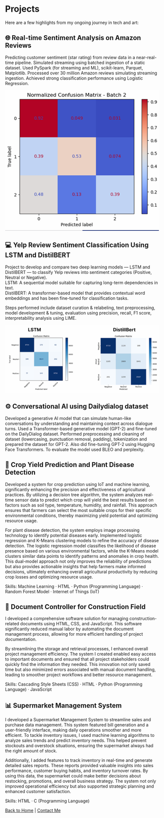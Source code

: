 # Projects

Here are a few highlights from my ongoing journey in tech and art:

## 🌐 Real-time Sentiment Analysis on Amazon Reviews

Predicting customer sentiment (star rating) from review data in a near-real-time pipeline. Simulated streaming using batched ingestion of a static dataset. Used PySpark (for streaming and ML), scikit-learn, Parquet, Matplotlib. Processed over 30 million Amazon reviews simulating streaming ingestion. Achieved strong classification performance using Logistic Regression.

![Confusion matrix](Images/real_time.png)

## 💻 Yelp Review Sentiment Classification Using LSTM and DistilBERT

Project to develop and compare two deep learning models — LSTM and DistilBERT — to classify Yelp reviews into sentiment categories (Positive, Neutral or Negative).  
LSTM: A sequential model suitable for capturing long-term dependencies in text.  
DistilBERT: A transformer-based model that provides contextual word embeddings and has been fine-tuned for classification tasks.

Steps performed include dataset curation & relabeling, text preprocessing, model development & tuning, evaluation using precision, recall, F1 score, interpretability analysis using LIME. 

![Confusion matrix](Images/LSTM_Distillbert.png)

## ⚙️ Conversational AI using Dailydialog dataset

Developed a generative AI model that can simulate human-like conversations by understanding and maintaining context across dialogue turns. Used a Transformer-based generative model (GPT-2) and fine-tuned on the DailyDialog dataset. Performed preprocessing and cleaning of dataset (lowercasing, punctuation removal, padding),
tokenization and prepared the dataset for GPT-2. Also did fine-tuning GPT-2 using Hugging Face Transformers. To evaluate the model used BLEO and perplexity.


## 🌱 Crop Yield Prediction and Plant Disease Detection

Developed a system for crop prediction using IoT and machine learning, significantly enhancing the precision and effectiveness of agricultural practices. By utilizing a decision tree algorithm, the system analyzes real-time sensor data to predict which crop will yield the best results based on factors such as soil type, temperature, humidity, and rainfall. This approach ensures that farmers can select the most suitable crops for their specific environmental conditions, thereby maximizing yield potential and optimizing resource usage.

For plant disease detection, the system employs image processing technology to identify potential diseases early. Implemented logistic regression and K-Means clustering models to refine the accuracy of disease detection. The logistic regression model classifies the likelihood of disease presence based on various environmental factors, while the K-Means model clusters similar data points to identify patterns and anomalies in crop health. This dual-model approach not only improves the reliability of predictions but also provides actionable insights that help farmers make informed decisions, ultimately enhancing overall agricultural productivity by reducing crop losses and optimizing resource usage.

Skills: Machine Learning · HTML · Python (Programming Language) · Random Forest Model · Internet of Things (IoT)

## 📝 Document Controller for Construction Field
I developed a comprehensive software solution for managing construction-related documents using HTML, CSS, and JavaScript. This software significantly reduced manual labor by automating the document management process, allowing for more efficient handling of project documentation. 

By streamlining the storage and retrieval processes, I enhanced overall project management efficiency. The system I created enabled easy access to important documents and ensured that all project stakeholders could quickly find the information they needed. This innovation not only saved time but also minimized errors associated with manual document handling, leading to smoother project workflows and better resource management.

Skills: Cascading Style Sheets (CSS) · HTML · Python (Programming Language) · JavaScript

## 📊 Supermarket Management System
I developed a Supermarket Management System to streamline sales and purchase data management. This system featured bill generation and a user-friendly interface, making daily operations smoother and more efficient. To tackle inventory issues, I used machine learning algorithms to analyze sales trends and predict inventory needs. This helped prevent stockouts and overstock situations, ensuring the supermarket always had the right amount of stock.

Additionally, I added features to track inventory in real-time and generate detailed sales reports. These reports provided valuable insights into sales performance, customer buying habits, and inventory turnover rates. By using this data, the supermarket could make better decisions about restocking, promotions, and overall business strategy. The system not only improved operational efficiency but also supported strategic planning and enhanced customer satisfaction.

Skills: HTML · C (Programming Language) 

[Back to Home](index.markdown) | [Contact Me](contact.markdown)
